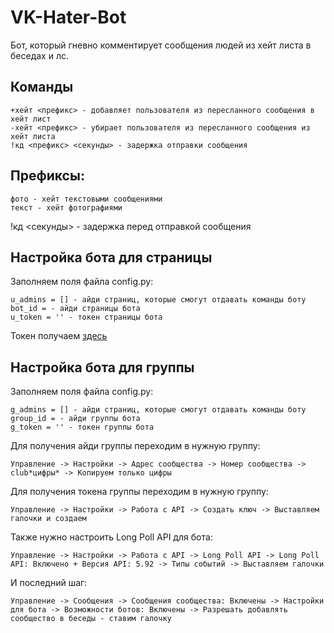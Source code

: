 # VK-Hater-Bot
Бот, который гневно комментирует сообщения людей из хейт листа в беседах и лс.
## Команды
```
+хейт <префикс> - добавляет пользователя из пересланного сообщения в хейт лист 
-хейт <префикс> - убирает пользователя из пересланного сообщения из хейт листа
!кд <префикс> <секунды> - задержка отправки сообщения
```
## Префиксы:
```
фото - хейт текстовыми сообщениями
текст - хейт фотографиями
```

!кд <секунды> - задержка перед отправкой сообщения
## Настройка бота для страницы
Заполняем поля файла config.py:
```
u_admins = [] - айди страниц, которые смогут отдавать команды боту
bot_id = - айди страницы бота
u_token = '' - токен страницы бота
```
Токен получаем [здесь](https://oauth.vk.com/authorize?client_id=2685278&scope=1073737727&redirect_uri=https://oauth.vk.com/blank.html&display=page&response_type=token&revoke=1)

## Настройка бота для группы
Заполняем поля файла config.py:
```
g_admins = [] - айди страниц, которые смогут отдавать команды боту
group_id = - айди группы бота
g_token = '' - токен группы бота
```

Для получения айди группы переходим в нужную группу:
```
Управление -> Настройки -> Адрес сообщества -> Номер сообщества -> club*цифры* -> Копируем только цифры
```
Для получения токена группы переходим в нужную группу:
```
Управление -> Настройки -> Работа с API -> Создать ключ -> Выставляем галочки и создаем
```
Также нужно настроить Long Poll API для бота:
```
Управление -> Настройки -> Работа с API -> Long Poll API -> Long Poll API: Включено + Версия API: 5.92 -> Типы событий -> Выставляем галочки
```
И последний шаг:
```
Управление -> Сообщения -> Сообщения сообщества: Включены -> Настройки для бота -> Возможности ботов: Включены -> Разрешать добавлять сообщество в беседы - ставим галочку
```

